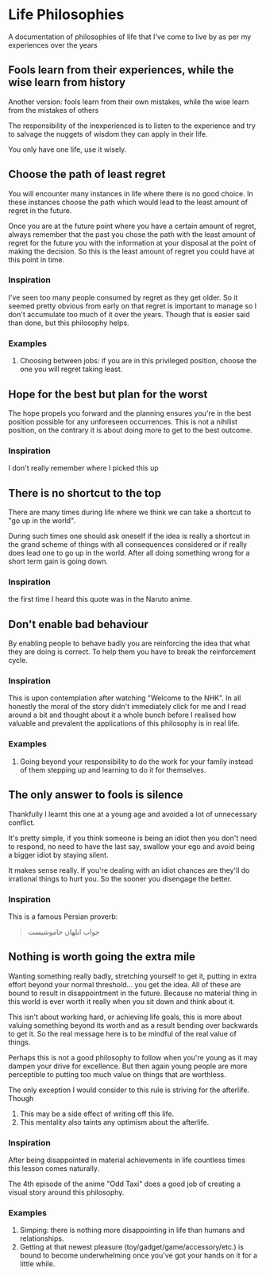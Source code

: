# Life Philosophies
A documentation of philosophies of life that I've come to live by as per my experiences over the years

## Fools learn from their experiences, while the wise learn from history
Another version: fools learn from their own mistakes, while the wise learn from the mistakes of others

The responsibility of the inexperienced is to listen to the experience and try to salvage the nuggets of wisdom they can apply in their life.

You only have one life, use it wisely.

## Choose the path of least regret
You will encounter many instances in life where there is no good choice.
In these instances choose the path which would lead to the least amount of regret in the future.

Once you are at the future point where you have a certain amount of regret, always remember that the past you chose the path with the least amount of regret for the future you with the information at your disposal at the point of making the decision. So this is the least amount of regret you could have at this point in time.

### Inspiration
I've seen too many people consumed by regret as they get older.
So it seemed pretty obvious from early on that regret is important to manage so I don't accumulate too much of it over the years. Though that is easier said than done, but this philosophy helps.

### Examples
1. Choosing between jobs: if you are in this privileged position, choose the one you will regret taking least.

## Hope for the best but plan for the worst
The hope propels you forward and the planning ensures you're in the best position possible for any unforeseen occurrences. This is not a nihilist position, on the contrary it is about doing more to get to the best outcome.

### Inspiration
I don't really remember where I picked this up

## There is no shortcut to the top
There are many times during life where we think we can take a shortcut to "go up in the world".

During such times one should ask oneself if the idea is really a shortcut in the grand scheme of things with all consequences considered or if really does lead one to go up in the world. After all doing something wrong for a short term gain is going down.

### Inspiration
the first time I heard this quote was in the Naruto anime.

## Don't enable bad behaviour
By enabling people to behave badly you are reinforcing the idea that what they are doing is correct. To help them you have to break the reinforcement cycle.

### Inspiration
This is upon contemplation after watching "Welcome to the NHK". In all honestly the moral of the story didn't immediately click for me and I read around a bit and thought about it a whole bunch before I realised how valuable and prevalent the applications of this philosophy is in real life.

### Examples

1. Going beyond your responsibility to do the work for your family instead of them stepping up and learning to do it for themselves.


## The only answer to fools is silence
Thankfully I learnt this one at a young age and avoided a lot of unnecessary conflict.

It's pretty simple, if you think someone is being an idiot then you don't need to respond, no need to have the last say, swallow your ego and avoid being a bigger idiot by staying silent.

It makes sense really. If you're dealing with an idiot chances are they'll do irrational things to hurt you. So the sooner you disengage the better.

### Inspiration
This is a famous Persian proverb:
> جواب ابلهان خاموشیست

## Nothing is worth going the extra mile
Wanting something really badly, stretching yourself to get it, putting in extra effort beyond your normal threshold... you get the idea. All of these are bound to result in disappointment in the future. Because no material thing in this world is ever worth it really when you sit down and think about it.

This isn't about working hard, or achieving life goals, this is more about valuing something beyond its worth and as a result bending over backwards to get it. So the real message here is to be mindful of the real value of things.

Perhaps this is not a good philosophy to follow when you're young as it may dampen your drive for excellence. But then again young people are more perceptible to putting too much value on things that are worthless.

The only exception I would consider to this rule is striving for the afterlife. Though
1. This may be a side effect of writing off this life.
2. This mentality also taints any optimism about the afterlife.

### Inspiration
After being disappointed in material achievements in life countless times this lesson comes naturally.

The 4th episode of the anime "Odd Taxi" does a good job of creating a visual story around this philosophy.

### Examples
1. Simping: there is nothing more disappointing in life than humans and relationships.
2. Getting at that newest pleasure (toy/gadget/game/accessory/etc.) is bound to become underwhelming once you've got your hands on it for a little while.

